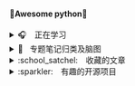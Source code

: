 #### 💎Awesome python💎

<details>
<summary>🎧　正在学习</summary>
</br>
</details>

<details>
<summary>📌&nbsp;&nbsp;    专题笔记归类及脑图</summary>
</br>

* [python](https://github.com/pigPEQ/Awesome-python/tree/main/Note/python%E5%9F%BA%E7%A1%80)
* [linux](https://github.com/pigPEQ/Awesome-python/tree/main/Note/linux%E5%91%BD%E4%BB%A4)
* [web](https://github.com/pigPEQ/Awesome-python/tree/main/Note/web%E5%BC%80%E5%8F%91)
* [MySQL](https://github.com/pigPEQ/Awesome-python/tree/main/Note/mysql%E6%95%B0%E6%8D%AE%E5%BA%93)
* [redis](https://github.com/pigPEQ/Awesome-python/blob/main/Note/redis)
* [Django](https://github.com/pigPEQ/Awesome-python/tree/main/Note/Django)
* [Git](https://github.com/pigPEQ/Awesome-python/blob/main/Note/git/git)

</details>

<details>
<summary>:school_satchel:　收藏的文章</summary>
</br>

* [`正则表达式30分钟入门`](https://deerchao.cn/tutorials/regex/regex.htm)
* [`VSCode必备插件`](https://juejin.im/post/5db66672f265da4d0e009aad)
* [`git的奇技淫巧`](https://github.com/521xueweihan/git-tips)
* [`轻松上手写作利器 Markdown`](https://mp.weixin.qq.com/s?__biz=Mzg5OTE5MTY4Nw==&mid=2247483760&idx=1&sn=7c9df7ef2f688a954a6ca44e2acea422&chksm=c0564798f721ce8e997bc15ab9075ef2111762fa1ce0590df1f9a053de7723ff7296346f6aaa&mpshare=1&scene=1&srcid=&sharer_sharetime=1568948330598&sharer_shareid=cf2da1dfac2ad798a3ed77123841da41&key=28a0f481c5d883ac1fb97d69c46872486659549ce5439eedf4b291f0f73faa716d05685128c0cfb32b6abad21c7133a84c7e047c4d4952a129c747e477070f668b6c5f4963bf1cba374598c37413d0d0&ascene=1&uin=MTExMzczNzEzOQ%3D%3D&devicetype=Windows+7&version=62060844&lang=zh_CN&pass_ticket=%2FeaU%2BKZIc7r27AT3A%2Fvf1zNEPJs2hgLy2LSqKfkkcyo8%2BlS6EbEIt0VumH2j1EZ9)

</details>

<details>
<summary>:sparkler:　有趣的开源项目</summary>
</br>

* [`LeetCode`](https://github.com/LiangJunrong/document-library/tree/master/other-library/LeetCode#chapter-one)
* [`30-seconds-of-code`](https://github.com/pigPEQ/30-seconds-of-code)
* [`capXDR-plugins`](https://github.com/lihaoyun6/capXDR-plugins)

</details>
